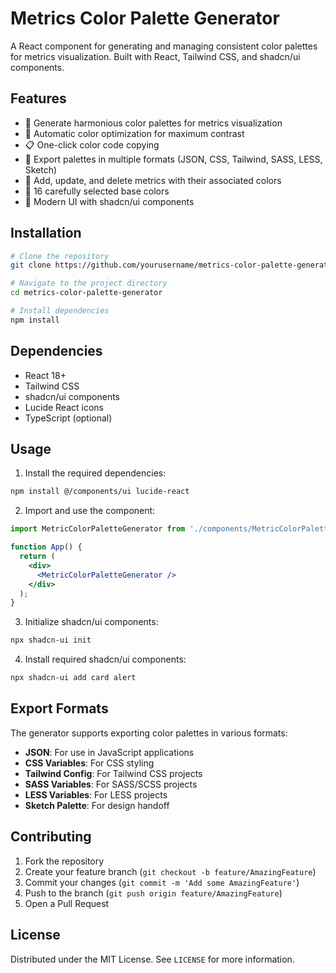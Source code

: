 # Metrics Color Palette Generator

A React component for generating and managing consistent color palettes for metrics visualization. Built with React, Tailwind CSS, and shadcn/ui components.

## Features

- 🎨 Generate harmonious color palettes for metrics visualization
- 🔄 Automatic color optimization for maximum contrast
- 📋 One-click color code copying
- 💾 Export palettes in multiple formats (JSON, CSS, Tailwind, SASS, LESS, Sketch)
- 🎯 Add, update, and delete metrics with their associated colors
- 🌈 16 carefully selected base colors
- 💅 Modern UI with shadcn/ui components

## Installation

```bash
# Clone the repository
git clone https://github.com/yourusername/metrics-color-palette-generator

# Navigate to the project directory
cd metrics-color-palette-generator

# Install dependencies
npm install
```

## Dependencies

- React 18+
- Tailwind CSS
- shadcn/ui components
- Lucide React icons
- TypeScript (optional)

## Usage

1. Install the required dependencies:

```bash
npm install @/components/ui lucide-react
```

2. Import and use the component:

```jsx
import MetricColorPaletteGenerator from './components/MetricColorPaletteGenerator';

function App() {
  return (
    <div>
      <MetricColorPaletteGenerator />
    </div>
  );
}
```

3. Initialize shadcn/ui components:

```bash
npx shadcn-ui init
```

4. Install required shadcn/ui components:

```bash
npx shadcn-ui add card alert
```

## Export Formats

The generator supports exporting color palettes in various formats:

- **JSON**: For use in JavaScript applications
- **CSS Variables**: For CSS styling
- **Tailwind Config**: For Tailwind CSS projects
- **SASS Variables**: For SASS/SCSS projects
- **LESS Variables**: For LESS projects
- **Sketch Palette**: For design handoff

## Contributing

1. Fork the repository
2. Create your feature branch (`git checkout -b feature/AmazingFeature`)
3. Commit your changes (`git commit -m 'Add some AmazingFeature'`)
4. Push to the branch (`git push origin feature/AmazingFeature`)
5. Open a Pull Request

## License

Distributed under the MIT License. See `LICENSE` for more information.
